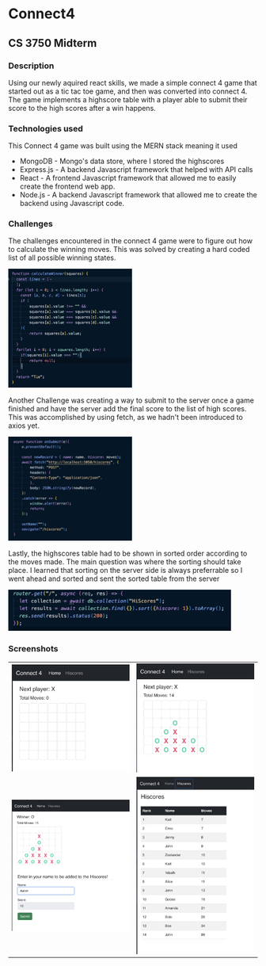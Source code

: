 # Connect4

## CS 3750 Midterm

### Description

Using our newly aquired react skills, we made a simple connect 4 game that started out as a tic tac toe game, and then was converted into connect 4. The game implements a highscore table with a player able to submit their score to the high scores after a win happens.

### Technologies used

This Connect 4 game was built using the MERN stack meaning it used 

- MongoDB - Mongo's data store, where I stored the highscores
- Express.js - A backend Javascript framework that helped with API calls
- React - A frontend Javascript framework that allowed me to easily create the frontend web app.
- Node.js - A backend Javascript framework that allowed me to create the backend using Javascript code.

### Challenges

The challenges encountered in the connect 4 game were to figure out how to calculate the winning moves. This was solved by creating a hard coded list of all possible winning states.

![Winning code snippit](/Connect4Screenshots/C4WinningStates.jpg)

Another Challenge was creating a way to submit to the server once a game finished and have the server add the final score to the list of high scores. This was accomplished by using fetch, as we hadn't been introduced to axios yet.

<img src="Connect4Screenshots/C4Fetch.jpg" alt="Fetch snippit" width="250"/>

Lastly, the highscores table had to be shown in sorted order according to the moves made. The main question was where the sorting should take place. I learned that sorting on the server side is always preferrable so I went ahead and sorted and sent the sorted table from the server

<img src="Connect4Screenshots/C4Sorted.jpg" alt="Sorted" width="450"/>

### Screenshots

<table>
  <tr>
    <td><img src="Connect4Screenshots/C4Start.jpg" alt="beginning" width="250"/>
    </td>
    <td><img src="Connect4Screenshots/C4Progress.jpg" alt="in progress" width="250"/></td>
  </tr>
  <tr>
    <td><img src="Connect4Screenshots/C4Winner.jpg" alt="winner" width="250"/></td>
    <td><img src="Connect4Screenshots/C4highscores.jpg" alt="highscores" width="250"/></td>
  </tr>
</table>
